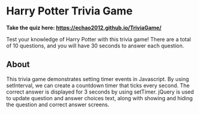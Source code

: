# Harry Potter Trivia Game
**Take the quiz here: https://echao2012.github.io/TriviaGame/**

Test your knowledge of Harry Potter with this trivia game! There are a total of 10 questions, and you will have 30 seconds to answer each question.

## About
This trivia game demonstrates setting timer events in Javascript. By using setInterval, we can create a countdown timer that ticks every second. The correct answer is displayed for 3 seconds by using setTimer. jQuery is used to update question and answer choices text, along with showing and hiding the question and correct answer screens.
